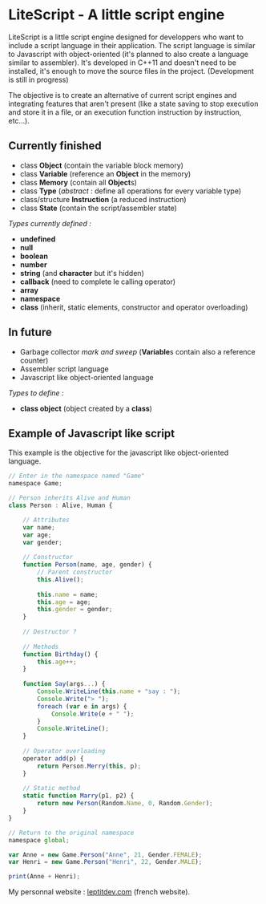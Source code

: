 # LiteScript - A little script engine

LiteScript is a little script engine designed for developpers who want to include a script language in their application. The script language is similar to Javascript with object-oriented (it's planned to also create a language similar to assembler). It's developed in C++11 and doesn't need to be installed, it's enough to move the source files in the project.
(Development is still in progress)

The objective is to create an alternative of current script engines and integrating features that aren't present (like a state saving to stop execution and store it in a file, or an execution function instruction by instruction, etc...).

## Currently finished

* class **Object** (contain the variable block memory)
* class **Variable** (reference an **Object** in the memory)
* class **Memory** (contain all **Object**s)
* class **Type** (*abstract* : define all operations for every variable type)
* class/structure **Instruction** (a reduced instruction)
* class **State** (contain the script/assembler state)

*Types currently defined :*

* **undefined**
* **null**
* **boolean**
* **number**
* **string** (and **character** but it's hidden)
* **callback** (need to complete le calling operator)
* **array**
* **namespace**
* **class** (inherit, static elements, constructor and operator overloading)

## In future

* Garbage collector *mark and sweep* (**Variable**s contain also a reference counter)
* Assembler script language
* Javascript like object-oriented language

*Types to define :*

* **class object** (object created by a **class**)

## Example of Javascript like script

This example is the objective for the javascript like object-oriented language.

```javascript
// Enter in the namespace named "Game"
namespace Game;

// Person inherits Alive and Human
class Person : Alive, Human {

    // Attributes
    var name;
    var age;
    var gender;
    
    // Constructor
    function Person(name, age, gender) {
    	// Parent constructor
    	this.Alive();
        
    	this.name = name;
        this.age = age;
        this.gender = gender;
    }
    
    // Destructor ?
    
    // Methods
    function Birthday() {
    	this.age++;
    }
    
    function Say(args...) {
    	Console.WriteLine(this.name + "say : ");
        Console.Write("> ");
    	foreach (var e in args) {
        	Console.Write(e + " ");
        }
        Console.WriteLine();
    }
    
    // Operator overloading
    operator add(p) {
        return Person.Merry(this, p);
    }
    
    // Static method
    static function Marry(p1, p2) {
    	return new Person(Random.Name, 0, Random.Gender);
    }
}

// Return to the original namespace
namespace global;

var Anne = new Game.Person("Anne", 21, Gender.FEMALE);
var Henri = new Game.Person("Henri", 22, Gender.MALE);

print(Anne + Henri);
```

My personnal website : [leptitdev.com](http://leptitdev.com) (french website).